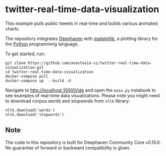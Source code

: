 # twitter-real-time-data-visualization
This example pulls public tweets in real-time and builds various animated charts. 

The repository integrates [Deephaven](https://deephaven.io/) with [matplotlib](https://matplotlib.org/), a plotting library for the [Python](https://www.python.org/) programming language.

To get started, run:

```
git clone https://github.com/anastasia-si/twitter-real-time-data-visualization.git
cd twitter-real-time-data-visualization
docker-compose pull
docker-compose up  --build -d
```

Navigate to [http://localhost:10000/ide](http://localhost:10000/ide) and open the `main.py` notebook to see examples of real-time data visualizations.
Please note you might need to download corpus.words and stopwords from `nltk` library:
```
nltk.download('words')
nltk.download('stopwords')
```

## Note 

The code in this repository is built for Deephaven Community Core v0.15.0. No guarantee of forward or backward compatibility is given.
